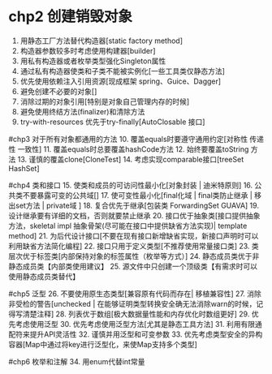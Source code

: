 # chp2 创建销毁对象
1. 用静态工厂方法替代构造器[static factory method]
2. 构造器参数较多时考虑使用构建器[builder]
3. 用私有构造器或者枚举类型强化Singleton属性
4. 通过私有构造器使类和子类不能被实例化[一些工具类仅静态方法]
5. 优先使用依赖注入引用资源[现成框架 spring、Guice、Dagger]
6. 避免创建不必要的对象[]
7. 消除过期的对象引用[特别是对象自己管理内存的时候]
8. 避免使用终结方法(finalizer)和清除方法
9. try-with-resources 优先于try-finally[AutoClosable 接口]

#chp3 对于所有对象都通用的方法
10. 覆盖equals时要遵守通用约定[对称性 传递性 一致性]
11. 覆盖equals时总要覆盖hashCode方法
12. 始终要覆盖toString 方法
13. 谨慎的覆盖clone[CloneTest]
14. 考虑实现comparable接口[treeSet HashSet]

#chp4 类和接口
15. 使类和成员的可访问性最小化[对象封装 | 迪米特原则]
16. 公共类不要暴露可变的公共域[]
17. 使可变性最小化[final化域 | final类防止继承 | 移出set方法 | private域  ]
18. 复合优先于继承[包装类 ForwardingSet GUAVA]
19. 设计继承要有详细的文档，否则就要禁止继承
20. 接口优于抽象类[接口提供抽象方法，skeletal impl 抽象骨架(尽可能在接口中提供缺省方法实现)| template method]
21. 为后代设计接口[不要在现有接口新增缺省实现，新接口声明时可以利用缺省方法简化编程]
22. 接口只用于定义类型[不推荐使用常量接口类]
23. 类层次优于标签类[内部保持对象的标签属性（枚举等方式）]
24. 静态成员类优于非静态成员类【内部类使用建议】
25. 源文件中只创建一个顶级类【有需求时可以使用静态成员类替代】

#chp5 泛型
26. 不要使用原生态类型[兼容原有代码而存在| 移植兼容性]
27. 消除非受检的警告[unchecked | 在能够证明类型转换安全确无法消除warn的时候，记得写清楚注释]
28. 列表优于数组[极大数据量性能和内存优化时数组更好]
29. 优先考虑使用泛型
30. 优先考虑使用泛型方法[尤其是静态工具方法]
31. 利用有限通配符来提升API灵活性
32. 谨慎并用泛型和可变参数
33. 优先考虑类型安全的异构容器[Map中通过将key进行泛型化，来使Map支持多个类型]

#chp6 枚举和注解
34. 用enum代替int常量
